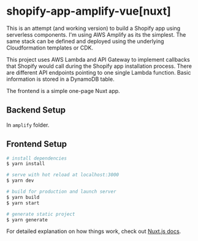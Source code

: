 # shopify-app-amplify-vue[nuxt]

This is an attempt (and working version) to build a Shopify app using serverless components. I'm using AWS Amplify as its the simplest. The same stack can be defined and deployed using the underlying Cloudformation templates or CDK.

This project uses AWS Lambda and API Gateway to implement callbacks that Shopify would call during the Shopify app installation process. There are different API endpoints pointing to one single Lambda function. Basic information is stored in a DynamoDB table. 

The frontend is a simple one-page Nuxt app.

## Backend Setup

In `amplify` folder.
## Frontend Setup

```bash
# install dependencies
$ yarn install

# serve with hot reload at localhost:3000
$ yarn dev

# build for production and launch server
$ yarn build
$ yarn start

# generate static project
$ yarn generate
```

For detailed explanation on how things work, check out [Nuxt.js docs](https://nuxtjs.org).
